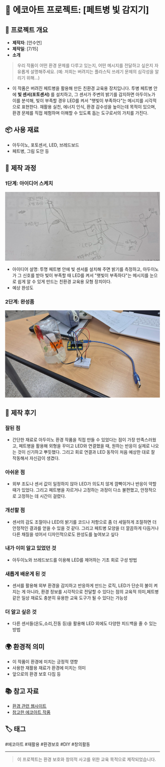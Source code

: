 # 🌱 에코아트 프로젝트: [페트병 빛 감지기]

## 📖 프로젝트 개요
- **제작자**: [안수연]
- **제작일**: [7/15]
- **소개**
> 우리 작품이 어떤 환경 문제를 다루고 있는지, 어떤 메시지를 전달하고 싶은지 자유롭게 설명해주세요.
> (예: 저희는 버려지는 플라스틱 쓰레기 문제의 심각성을 알리기 위해...)
- 이 작품은 버려진 페트병을 활용해 만든 친환경 교육용 장치입니다. 투병 페트병 안에 **빛 센서(포토센서)** 를 설치하고, 그 센서가 주변의 밝기를 감지하면 아두이노가 이를 분석해, 빛이 부족할 경우 LED를 켜서 "햇빛이 부족하다"는 메시지를 시각적으로 표현한다. 재활용 실천, 에너지 인식, 환경 감수성을 높이는데 목적이 있으며, 환경 문제를 직접 체험하며 이해할 수 있도록 돕는 도구로서의 가치를 가진다.
## 📦 사용 재료
- 아두이노, 포토센서, LED, 브레드보드
- 페트병, 그림 도안 등

## 🔧 제작 과정

### 1단계: 아이디어 스케치
![스케치 이미지](아이디어스케치.png)
- 아이디어 설명: 투명 페트병 안에 빛 센서를 설치해 주면 밝기를 측정하고, 아두이노가 그 신호를 받아 빛이 부족할 때 LED를 켜서 "햇빛이 부족하다"는 메시지를 눈으로 쉽게 알 수 있게 만드는 친환경 교육용 모형 장치이다.
- 예상 완성도

### 2단계: 완성품
![완성품 1](작품사진.png)
## 💭 제작 후기
### 잘된 점
- 간단한 재료로 아두이노 환경 작품을 직접 만들 수 있었다는 점이 가장 만족스러웠고, 페트병을 활용해 외형을 꾸미고 LED와 연결했을 때, 원하는 반응이 실제로 나오는 것이 신기하고 뿌듯했다. 그리고 회로 연결과 LED 동작이 처음 예상한 대로 잘 작동해서 자신감이 생겼다. 

### 아쉬운 점
- 외부 조도나 센서 값이 일정하지 않아 LED가 의도치 않게 깜빡이거나 반응이 약할 때가 있었다. 그리고 페트병을 자르거나 고정하는 과정이 다소 불편했고, 안정적으로 고정하는 데 시간이 걸렸다. 

### 개선할 점
- 센서의 감도 조절이나 LED의 밝기를 코드나 저항으로 좀 더 세밀하게 조절하면 더 안정적인 결과를 얻을 수 있을 것 같다. 그리고 페트병 모양을 더 깔끔하게 다듬거나 다른 채질을 섞어서 디자인적으로도 완성도를 높여보고 싶다

### 내가 이미 알고 있었던 것
- 아두이노와 브레드보드를 이용해 LED를 제어하는 기초 회로 구성 방법

### 새롭게 배운게 된 것
- 센서를 활용해 외부 환경을 감지하고 반응하게 만드는 로직, LED가 단순히 불이 켜지는 게 아니라, 환경 정보를 시각적으로 전달할 수 있다는 점의 교육적 의미,페트병 같은 일상 재료도 충분히 유용한 교육 도구가 될 수 있다는 가능성 

### 더 알고 싶은 것
- 다른 센서들(온도,소리,진동 등)을 활용해 LED 외에도 다양한 피드백을 줄 수 있는 방법

## 🌍 환경적 의미
- 이 작품이 환경에 미치는 긍정적 영향
- 사용한 재활용 재료가 환경에 미치는 의미
- 앞으로의 환경 보호 다짐 등

## 📚 참고 자료
- [환경 관련 웹사이트](링크)
- [참고한 에코아트 작품](링크)

## 🏷️ 태그
#에코아트 #재활용 #환경보호 #DIY #창의활동

---

> 이 프로젝트는 환경 보호와 창의적 사고를 위한 교육 목적으로 제작되었습니다.
